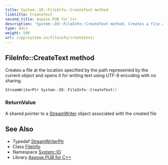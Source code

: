```yaml
---
title: System::IO::FileInfo::CreateText method
linktitle: CreateText
second_title: Aspose.PUB for C++
description: 'System::IO::FileInfo::CreateText method. Creates a file at the location specified by the path represented by the current object and opens it for writing text using UTF-8 encoding with no sharing in C++.'
type: docs
weight: 500
url: /cpp/system.io/fileinfo/createtext/
---
```

## FileInfo::CreateText method


Creates a file at the location specified by the path represented by the current object and opens it for writing text using UTF-8 encoding with no sharing.

```cpp
StreamWriterPtr System::IO::FileInfo::CreateText()
```


### ReturnValue

A shared pointer to a [StreamWriter](../../streamwriter/) object associated with the created file

## See Also

* Typedef [StreamWriterPtr](../../../system/streamwriterptr/)
* Class [FileInfo](../)
* Namespace [System::IO](../../)
* Library [Aspose.PUB for C++](../../../)
